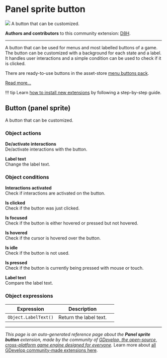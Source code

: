 # Panel sprite button

<img src="https://resources.gdevelop-app.com/assets/Icons/Line Hero Pack/Master/SVG/Interface Elements/Interface Elements_interface_ui_button_ok_cta_clock_tap.svg" class="extension-icon"></img>
A button that can be customized.

**Authors and contributors** to this community extension: [D8H](https://gd.games/D8H).

---

A button that can be used for menus and most labelled buttons of a game. The button can be customized with a background for each state and a label. It handles user interactions and a simple condition can be used to check if it is clicked.

There are ready-to-use buttons in the asset-store [menu buttons pack](https://editor.gdevelop.io/?initial-dialog=asset-store&asset-pack=menu-buttons-menu-buttons).

[Read more...](/gdevelop5/objects/button)

!!! tip
    Learn [how to install new extensions](/gdevelop5/extensions/search) by following a step-by-step guide.



## Button (panel sprite) 

A button that can be customized. 

### Object actions

**De/activate interactions**  
De/activate interactions with the button.

**Label text**  
Change the label text.

### Object conditions

**Interactions activated**  
Check if interactions are activated on the button.

**Is clicked**  
Check if the button was just clicked.

**Is focused**  
Check if the button is either hovered or pressed but not hovered.

**Is hovered**  
Check if the cursor is hovered over the button.

**Is idle**  
Check if the button is not used.

**Is pressed**  
Check if the button is currently being pressed with mouse or touch.

**Label text**  
Compare the label text.

### Object expressions

| Expression | Description |  |
|-----|-----|-----|
| `Object.LabelText()` | Return the label text. ||

---

*This page is an auto-generated reference page about the **Panel sprite button** extension, made by the community of [GDevelop, the open-source, cross-platform game engine designed for everyone](https://gdevelop.io/).* Learn more about [all GDevelop community-made extensions here](/gdevelop5/extensions).